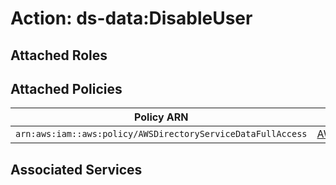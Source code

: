 # Action: ds-data:DisableUser

## Attached Roles

## Attached Policies

| Policy ARN | Policy Name |
|------------|-------------|
| `arn:aws:iam::aws:policy/AWSDirectoryServiceDataFullAccess` | [AWSDirectoryServiceDataFullAccess](../policies.md#awsdirectoryservicedatafullaccess) |

## Associated Services

